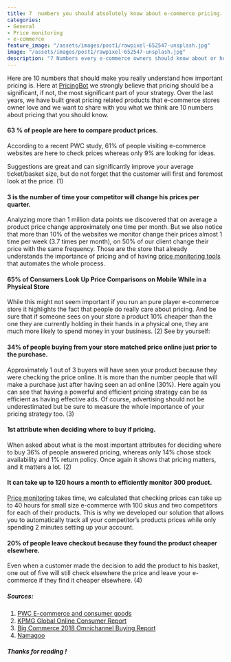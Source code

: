 ```yaml
---
title: 7  numbers you should absolutely know about e-commerce pricing.
categories:
- General
- Price monitoring
- e-commerce
feature_image: "/assets/images/post1/rawpixel-652547-unsplash.jpg"
image: "/assets/images/post1/rawpixel-652547-unsplash.jpg"
description: "7 Numbers every e-commerce owners should know about or how price monitoring is very important."
---
```



Here are 10 numbers that should make you really understand how important pricing is. Here at [PricingBot](https://www.pricingbot.co) we strongly believe that pricing should be a significant, if not, the most significant part of your strategy.
Over the last years, we have built great pricing related products that e-commerce stores owner love and we want to share with you what we think are 10 numbers about pricing that you should know.

#### 63 % of people are here to compare product prices.

According to a recent PWC study, 61% of people visiting e-commerce websites are here to check prices whereas only 9% are looking for ideas.

Suggestions are great and can significantly improve your average ticket/basket size, but do not forget that the customer will first and foremost look at the price. (1)

#### 3 is the number of time your competitor will change his prices per quarter.

Analyzing more than 1 million data points we discovered that on average a product price change approximately one time per month. But we also notice that more than 10% of the websites we monitor change their prices almost 1 time per week (3.7 times per month), on 50% of our client change their price with the same frequency. Those are the store that already understands the importance of pricing and of having [price monitoring tools](https://www.pricingbot.co) that automates the whole process.

#### 65% of Consumers Look Up Price Comparisons on Mobile While in a Physical Store

While this might not seem important if you run an pure player e-commerce store it highlights the fact that people do really care about pricing. And be sure that if someone sees on your store a product 10% cheaper than the one they are currently holding in their hands in a physical one, they are much more likely to spend money in your business. (2) See by yourself:

#### 34% of people buying from your store matched price online just prior to the purchase.

Approximately 1 out of 3 buyers will have seen your product because they were checking the price online. It is more than the number people that will make a purchase just after having seen an ad online (30%). Here again you can see that having a powerful and efficient pricing strategy can be as efficient as having effective ads. Of course, advertising should not be underestimated but be sure to measure the whole importance of your pricing strategy too. (3)

#### 1st attribute when deciding where to buy if pricing.

When asked about what is the most important attributes for deciding where to buy 36% of people answered pricing, whereas only 14% chose stock availability and 1% return policy. Once again it shows that pricing matters, and it matters a lot. (2)

#### It can take up to 120 hours a month to efficiently monitor 300 product.

[Price monitoring](https://www.pricingbot.co) takes time, we calculated that checking prices can take up to 40 hours for small size e-commerce with 100 skus and two competitors for each of their products. This is why we developed our solution that allows you to automatically track all your competitor’s products prices while only spending 2 minutes setting up your account.

#### 20% of people leave checkout because they found the product cheaper elsewhere.

Even when a customer made the decision to add the product to his basket, one out of five will still check elsewhere the price and leave your e-commerce if they find it cheaper elsewhere. (4)


##### Sources:

1. [PWC E-commerce and consumer goods](https://web.archive.org/web/20181013000803/https://www.strategyand.pwc.com/media/file/Strategyand_E-Commerce-and-Consumer-Goods.pdf)
2. [KPMG Global Online Consumer Report](https://assets.kpmg/content/dam/kpmg/ru/pdf/2017/03/ru-en-the-truth-about-online-consumers-global-and-russia.pdf)
3. [Big Commerce 2018 Omnichannel Buying Report](https://grow.bigcommerce.com/rs/695-JJT-333/images/report-2018-omnichannel-buying.pdf?mkt_tok=eyJpIjoiTkRrek5XWXhNelZpTURKbCIsInQiOiI3U2xaMEtQc3VaUVdIUUx6NllPMkV3WjBxNVprRmJHQWFQTFNoTURIeSs4RDNxN3BBaFNLSlNxSlpvakptYXNHdytEVUVGaWw0T3dxb2FBUFNzbU9oVldBZWxEVXI4MHdldGhrYThneFpzaEtqdlBVVFFMSEVCSk81dHY0TVNtQiJ9)
4. [Namagoo](https://go.namogoo.com/customer_survey_ebook_2018.html?FirstName=Pierre&LastName=de+Wulf&Title=COO&Company=PricingBot&Website=pricingbot.com&Email=hello%40pricingbot.com&Phone=%2B33616558746&utm_source__c=namogoo&utm_medium__c=blog&utm_campaign__c=&utm_content__c=&utm_term__c=&formid=1220&lpId=1083&subId=99&munchkinId=816-KOV-396&lpurl=%2F%2Fgo.namogoo.com%2Fcustomer_survey_ebook_2018.html%3Fcr%3D%7Bcreative%7D%26kw%3D%7Bkeyword%7D&cr=&kw=&q=)

##### Thanks for reading !
